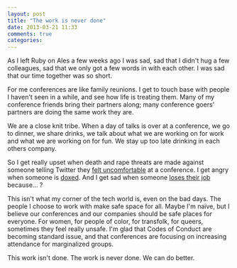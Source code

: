 ```yaml
---
layout: post
title: "The work is never done"
date: 2013-03-21 11:33
comments: true
categories:
---
```

As I left Ruby on Ales a few weeks ago I was sad, sad that I didn't hug a few colleagues, sad that we only got a few words in with each other. I was sad that our time together was so short.

For me conferences are like family reunions. I get to touch base with people I haven't seen in a while, and see how life is treating them. Many of my conference friends bring their partners along; many conference goers' partners are doing the same work they are.

We are a close knit tribe. When a day of talks is over at a conference, we go to dinner, we share drinks, we talk about what we are working on for work and what we are working on for fun. We stay up too late drinking in each others company.

So I get really upset when death and rape threats are made against someone telling Twitter they [felt uncomfortable](https://twitter.com/adriarichards/status/314002214022705152) at a conference. I get angry when someone is [doxed](http://www.urbandictionary.com/define.php?term=dox). And I get sad when someone [loses their job](https://www.facebook.com/SendGrid/posts/10151502570463967) because… ?

This isn't what my corner of the tech world is, even on the bad days. The people I choose to work with make safe space for all. Maybe I'm naïve, but I believe our conferences and our companies should be safe places for everyone. For women, for people of color, for transfolk, for queers, sometimes they feel really unsafe. I'm glad that Codes of Conduct are becoming standard issue, and that conferences are focusing on increasing attendance for marginalized groups.

This work isn't done. The work is never done. We can do better.
